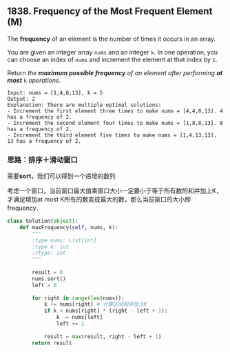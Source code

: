 ## 1838. Frequency of the Most Frequent Element (M)

The **frequency** of an element is the number of times it occurs in an array.

You are given an integer array `nums` and an integer `k`. In one operation, you can choose an index of `nums` and increment the element at that index by `1`.

Return *the **maximum possible frequency** of an element after performing **at most*** `k` *operations*.

```
Input: nums = [1,4,8,13], k = 5
Output: 2
Explanation: There are multiple optimal solutions:
- Increment the first element three times to make nums = [4,4,8,13]. 4 has a frequency of 2.
- Increment the second element four times to make nums = [1,8,8,13]. 8 has a frequency of 2.
- Increment the third element five times to make nums = [1,4,13,13]. 13 has a frequency of 2.
```



### 思路：排序＋滑动窗口

需要**sort**，我们可以得到一个递增的数列

考虑一个窗口，当前窗口最大值乘窗口大小一定要小于等于所有数的和并加上K，才满足增加at most K所有的数变成最大的数，那么当前窗口的大小即frequency．

```python
class Solution(object):
    def maxFrequency(self, nums, k):
        """
        :type nums: List[int]
        :type k: int
        :rtype: int
        """
        
        result = 0
        nums.sort()
        left = 0
        
        for right in range(len(nums)):
            k += nums[right] # 计算区间和并加上K
            if k < nums[right] * (right - left + 1):
                k -= nums[left]
                left += 1
                
            result = max(result, right - left + 1)
        return result
            
```

